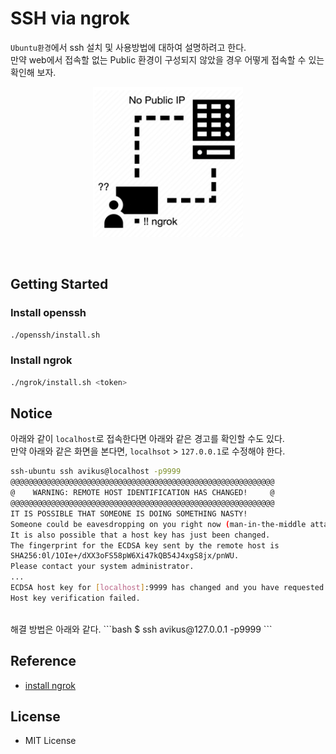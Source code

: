 # SSH via ngrok
`Ubuntu환경`에서 ssh 설치 및 사용방법에 대하여 설명하려고 한다. <br/>
만약 web에서 접속할 없는 Public 환경이 구성되지 않았을 경우 어떻게 접속할 수 있는 확인해 보자.
<br/>

<p align="center">
    <img src="images/fig.png" width="240px" height="240px">
</p>

<br/>

## Getting Started

### Install openssh
```bash
./openssh/install.sh
```

### Install ngrok
```bash
./ngrok/install.sh <token>
```

## Notice
아래와 같이 `localhost`로 접속한다면 아래와 같은 경고를 확인할 수도 있다. <br/>
만약 아래와 같은 화면을 본다면, `localhsot` > `127.0.0.1`로 수정해야 한다.
```bash
ssh-ubuntu ssh avikus@localhost -p9999          
@@@@@@@@@@@@@@@@@@@@@@@@@@@@@@@@@@@@@@@@@@@@@@@@@@@@@@@@@@@
@    WARNING: REMOTE HOST IDENTIFICATION HAS CHANGED!     @
@@@@@@@@@@@@@@@@@@@@@@@@@@@@@@@@@@@@@@@@@@@@@@@@@@@@@@@@@@@
IT IS POSSIBLE THAT SOMEONE IS DOING SOMETHING NASTY!
Someone could be eavesdropping on you right now (man-in-the-middle attack)!
It is also possible that a host key has just been changed.
The fingerprint for the ECDSA key sent by the remote host is
SHA256:0l/1OIe+/dXX3oFS58pW6Xi47kQB54J4xgS8jx/pnWU.
Please contact your system administrator.
...
ECDSA host key for [localhost]:9999 has changed and you have requested strict checking.
Host key verification failed.
```
<br/>
해결 방법은 아래와 같다.
```bash
$ ssh avikus@127.0.0.1 -p9999
```


## Reference
- [install ngrok](https://github.com/vincenthsu/systemd-ngrok)

## License
- MIT License
